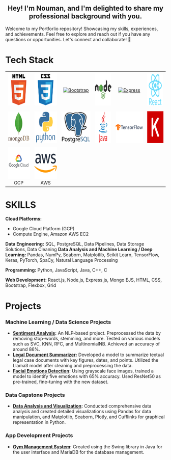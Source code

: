 ## <div align="center">Hey! I'm Nouman, and I'm delighted to share my professional background with you.</div>
Welcome to my Portforlio repository! Showcasing my skills, experiences, and achievements. Feel free to explore and reach out if you have any questions or opportunities. Let's connect and collaborate! 🚀

# Tech Stack

<div align="center">
  <table>
    <tr>
      <td align="center" width="140" height="112.5">
        <a href="https://www.w3.org/html/" target="_blank">
          <img src="https://raw.githubusercontent.com/devicons/devicon/master/icons/html5/html5-original-wordmark.svg" alt="HTML5" width="100" height="100"/>
        </a>
        <br />
      </td>
      <td align="center" width="140" height="112.5">
        <a href="https://www.w3schools.com/css/" target="_blank">
          <img src="https://raw.githubusercontent.com/devicons/devicon/master/icons/css3/css3-original-wordmark.svg" alt="CSS3" width="100" height="100"/>
        </a>
        <br />
      </td>
      <td align="center" width="140" height="112.5">
        <a href="https://getbootstrap.com" target="_blank">
          <img src="https://upload.wikimedia.org/wikipedia/commons/b/b2/Bootstrap_logo.svg" alt="Bootstrap" width="100" height="100"/>
        </a>
        <br />
      </td>
      <td align="center" width="140" height="112.5">
        <a href="https://nodejs.org" target="_blank">
          <img src="https://raw.githubusercontent.com/devicons/devicon/master/icons/nodejs/nodejs-original-wordmark.svg" alt="NodeJS" width="100" height="100"/>
        </a>
        <br />
      </td>
      <td align="center" width="140" height="112.5">
        <a href="https://expressjs.com" target="_blank">
          <img src="https://upload.wikimedia.org/wikipedia/commons/6/64/Expressjs.png" alt="Express" width="100" height="100"/>
        </a>
        <br />
      </td>
      <td align="center" width="140" height="112.5">
        <a href="https://reactjs.org/" target="_blank">
          <img src="https://raw.githubusercontent.com/devicons/devicon/master/icons/react/react-original-wordmark.svg" alt="React" width="100" height="100"/>
        </a>
        <br />
      </td>
    </tr>
    <tr>
      <td align="center" width="140" height="112.5">
        <a href="https://www.mongodb.com/" target="_blank">
          <img src="https://raw.githubusercontent.com/devicons/devicon/master/icons/mongodb/mongodb-original-wordmark.svg" alt="MongoDB" width="100" height="100"/>
        </a>
        <br />
      </td>
      <td align="center" width="140" height="112.5">
        <a href="https://www.python.org" target="_blank">
          <img src="https://raw.githubusercontent.com/devicons/devicon/master/icons/python/python-original-wordmark.svg" alt="Python" width="100" height="100"/>
        </a>
        <br />
      </td>
      <td align="center" width="140" height="112.5">
        <a href="https://www.postgresql.org" target="_blank">
          <img src="https://raw.githubusercontent.com/devicons/devicon/master/icons/postgresql/postgresql-original-wordmark.svg" alt="PostgreSQL" width="100" height="100"/>
        </a>
        <br />
      </td>
      <td align="center" width="140" height="112.5">
        <a href="https://www.java.com" target="_blank">
          <img src="https://raw.githubusercontent.com/devicons/devicon/master/icons/java/java-original-wordmark.svg" alt="Java" width="100" height="100"/>
        </a>
        <br />
      </td>
      <td align="center" width="140" height="112.5">
        <a href="https://www.tensorflow.org/" target="_blank">
          <img src="https://raw.githubusercontent.com/devicons/devicon/master/icons/tensorflow/tensorflow-original-wordmark.svg" alt="TensorFlow" width="100" height="100"/>
        </a>
        <br />
      </td>
      <td align="center" width="140" height="112.5">
        <a href="https://keras.io/" target="_blank">
          <img src="https://raw.githubusercontent.com/devicons/devicon/master/icons/keras/keras-original.svg" alt="Keras" width="100" height="100"/>
        </a>
        <br />
      </td>
    </tr>
    <tr>
      <td align="center" width="140" height="112.5">
        <a href="https://cloud.google.com/" target="_blank">
          <img src="https://raw.githubusercontent.com/devicons/devicon/master/icons/googlecloud/googlecloud-original-wordmark.svg" alt="GCP" width="100" height="100"/>
        </a>
        <br />GCP
      </td>
      <td align="center" width="140" height="112.5">
        <a href="https://aws.amazon.com/" target="_blank">
          <img src="https://raw.githubusercontent.com/devicons/devicon/master/icons/amazonwebservices/amazonwebservices-original-wordmark.svg" alt="AWS" width="100" height="100"/>
        </a>
        <br />AWS
      </td>
    </tr>
  </table>
</div>


# SKILLS
**Cloud Platforms:**
-	Google Cloud Platform (GCP)
-	Compute Engine, Amazon AWS  EC2

**Data Engineering:**
 SQL, PostgreSQL, Data Pipelines, Data Storage Solutions, Data Cleaning
**Data Analysis and Machine Learning / Deep Learning:** Pandas, NumPy, Seaborn, Matplotlib, Scikit Learn, TensorFlow, Keras, PyTorch, SpaCy, Natural Language Processing

**Programming:**
 Python, JavaScript, Java, C++, C 

**Web Development:** 
 React.js, Node.js, Express.js, Mongo EJS, HTML, CSS, Bootstrap, Flexbox, Grid 


# Projects

### Machine Learning / Data Science Projects
- **[Sentiment Analysis](https://github.com/Noumannomi123/Sentiment-Analysis):** An NLP-based project. Preprocessed the data by removing stop-words, stemming, and more. Tested on various models such as SVC, KNN, RFC, and MultinomialNB. Achieved an accuracy of around 86%.
- **[Legal Document Summarizer](https://github.com/Noumannomi123/Legal-Document-Summarizer):** Developed a model to summarize textual legal case documents with key figures, dates, and points. Utilized the Llama3 model after cleaning and preprocessing the data.
- **[Facial Emotions Detection](https://github.com/Noumannomi123/Facial-Emotions-Detection):** Using grayscale face images, trained a model to identify five emotions with 65% accuracy. Used ResNet50 as pre-trained, fine-tuning with the new dataset.

### Data Capstone Projects
- **[Data Analysis and Visualization](https://github.com/Noumannomi123/Machine-Learning-Data-Analysis-Portfolio):** Conducted comprehensive data analysis and created detailed visualizations using Pandas for data manipulation, and Matplotlib, Seaborn, Plotly, and Cufflinks for graphical representation in Python.

### App Development Projects
- **[Gym Management System](https://github.com/Noumannomi123/GYM-management-System):** Created using the Swing library in Java for the user interface and MariaDB for the database management.
